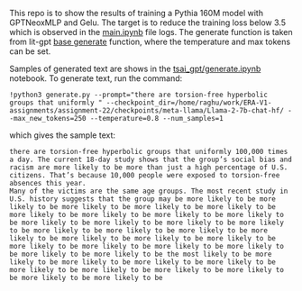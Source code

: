 This repo is to show the results of training a Pythia 160M model with GPTNeoxMLP and Gelu. The target is to reduce the training loss below 3.5 which is observed in the [main.ipynb](./main.ipynb) file logs. The generate function is taken from lit-gpt [base generate](https://github.com/Lightning-AI/lit-gpt/blob/main/generate/base.py) function, where the temperature and max tokens can be set.

Samples of generated text are shows in the [tsai_gpt/generate.ipynb](./tsai_gpt/generate.ipynb) notebook. To generate text, run the command:

```
!python3 generate.py --prompt="there are torsion-free hyperbolic groups that uniformly " --checkpoint_dir=/home/raghu/work/ERA-V1-assignments/assignment-22/checkpoints/meta-llama/Llama-2-7b-chat-hf/ --max_new_tokens=250 --temperature=0.8 --num_samples=1
```
which gives the sample text:

```
there are torsion-free hyperbolic groups that uniformly 100,000 times a day. The current 18-day study shows that the group’s social bias and racism are more likely to be more than just a high percentage of U.S. citizens. That’s because 10,000 people were exposed to torsion-free absences this year.
Many of the victims are the same age groups. The most recent study in U.S. history suggests that the group may be more likely to be more likely to be more likely to be more likely to be more likely to be more likely to be more likely to be more likely to be more likely to be more likely to be more likely to be more likely to be more likely to be more likely to be more likely to be more likely to be more likely to be more likely to be more likely to be more likely to be more likely to be more likely to be more likely to be more likely to be more likely to be more likely to be the most likely to be more likely to be more likely to be more likely to be more likely to be more likely to be more likely to be more likely to be more likely to be more likely to be more likely to be

```

